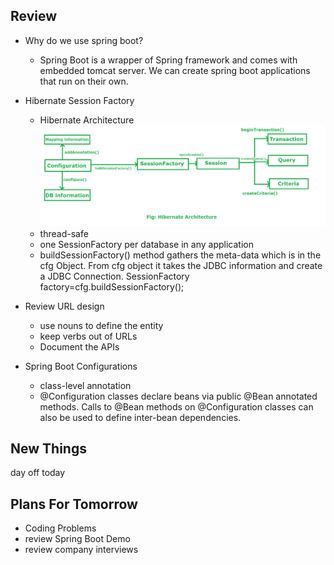 ## Review
- Why do we use spring boot?
    - Spring Boot is a wrapper of Spring framework and comes with embedded tomcat server. We can create spring boot applications that run on their own.
- Hibernate Session Factory
    - Hibernate Architecture ![](HBArchi.png)
    - thread-safe
    - one SessionFactory per database in any application
    - buildSessionFactory() method gathers the meta-data which is in the cfg Object. 
From cfg object it takes the JDBC information and create a JDBC Connection.
SessionFactory factory=cfg.buildSessionFactory();

- Review URL design
    - use nouns to define the entity
    - keep verbs out of URLs
    - Document the APIs
- Spring Boot Configurations
    - class-level annotation
    - @Configuration classes declare beans via public @Bean annotated methods. Calls to @Bean methods on @Configuration classes can also be used to define inter-bean dependencies.
## New Things
day off today
## Plans For Tomorrow
- Coding Problems
- review Spring Boot Demo
- review company interviews